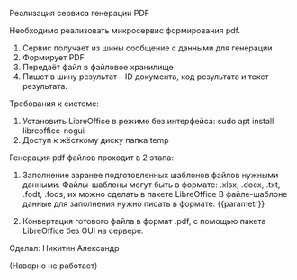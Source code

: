 Реализация сервиса генерации PDF

Необходимо реализовать микросервис формирования pdf.
1. Сервис получает из шины сообщение с данными для генерации
2. Формирует PDF
3. Передаёт файл в файловое хранилище
4. Пишет в шину результат - ID документа, код результата и текст результата.



Требования к системе:
1. Установить LibreOffice в режиме без интерфейса:
sudo apt install libreoffice-nogui
2. Доступ к жёсткому диску папка temp


Генерация pdf файлов проходит в 2 этапа:
1. Заполнение заранее подготовленных шаблонов файлов нужными данными.
Файлы-шаблоны могут быть в формате: .xlsx, .docx, .txt, .fodt, .fods,
их можно сделать в пакете LibreOffice
В файле-шаблоне данные для заполнения нужно писать в формате: {{parametr}}

2. Конвертация готового файла в формат .pdf,
с помощью пакета LibreOffice без GUI на сервере.

Сделал: Никитин Александр

(Наверно не работает)